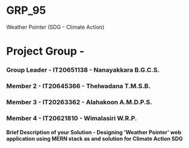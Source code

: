 # GRP_95
Weather Pointer (SDG - Climate Action)

# Project Group - 
### Group Leader - IT20651138 - Nanayakkara B.G.C.S.
### Member 2 - IT20645366 - Thelwadana T.M.S.B.
### Member 3 - IT20263362 - Alahakoon A.M.D.P.S.
### Member 4 - IT20621810 - Wimalasiri W.R.P.

#### Brief Description of your Solution - Designing 'Weather Pointer' web application using MERN stack as and solution for Climate Action SDG
